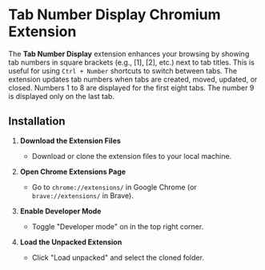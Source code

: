 # Tab Number Display Chromium Extension

The **Tab Number Display** extension enhances your browsing by showing tab numbers in square brackets (e.g., [1], [2], etc.) next to tab titles. This is useful for using `Ctrl + Number` shortcuts to switch between tabs. The extension updates tab numbers when tabs are created, moved, updated, or closed. Numbers 1 to 8 are displayed for the first eight tabs. The number 9 is displayed only on the last tab. 

## Installation

1. **Download the Extension Files**
   - Download or clone the extension files to your local machine.

2. **Open Chrome Extensions Page**
   - Go to `chrome://extensions/` in Google Chrome (or `brave://extensions/` in Brave).

3. **Enable Developer Mode**
   - Toggle "Developer mode" on in the top right corner.

4. **Load the Unpacked Extension**
   - Click "Load unpacked" and select the cloned folder.
